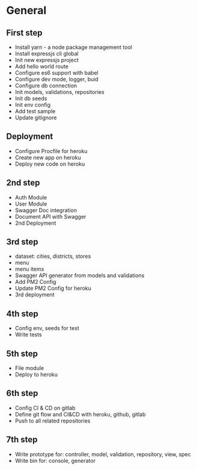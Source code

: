 # General

## First step

- Install yarn - a node package management tool
- Install expressjs cli global
- Init new expressjs project
- Add hello world route
- Configure es6 support with babel
- Configure dev mode, logger, buid
- Configure db connection
- Init models, validations, repositories
- Init db seeds
- Init env config
- Add test sample
- Update gitignore

## Deployment

- Configure Procfile for heroku
- Create new app on heroku
- Deploy new code on heroku

## 2nd step

- Auth Module
- User Module
- Swagger Doc integration
- Document API with Swagger
- 2nd Deployment

## 3rd step

- dataset: cities, districts, stores
- menu
- menu items
- Swagger API generator from models and validations
- Add PM2 Config
- Update PM2 Config for heroku
- 3rd deployment

## 4th step

- Config env, seeds for test
- Write tests

## 5th step

- File module
- Deploy to heroku

## 6th step

- Config CI & CD on gitlab
- Define git flow and CI&CD with heroku, github, gitlab
- Push to all related repositories

## 7th step

- Write prototype for: controller, model, validation, repository, view, spec
- Write bin for: console, generator


